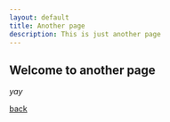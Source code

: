 ```yaml
---
layout: default
title: Another page
description: This is just another page
---
```


## Welcome to another page

_yay_


[back](/md_files/home)
